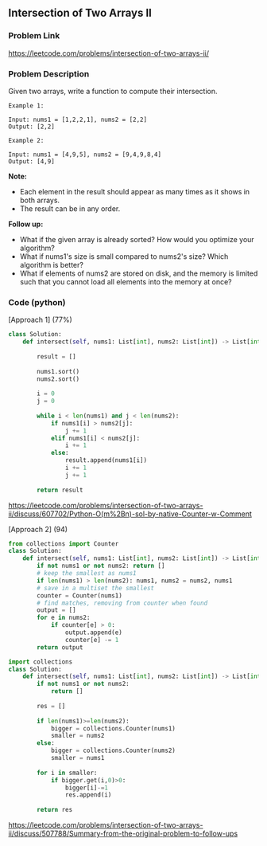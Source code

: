 ## Intersection of Two Arrays II

### Problem Link

https://leetcode.com/problems/intersection-of-two-arrays-ii/

### Problem Description 

Given two arrays, write a function to compute their intersection.

```
Example 1:

Input: nums1 = [1,2,2,1], nums2 = [2,2]
Output: [2,2]

```

```
Example 2:

Input: nums1 = [4,9,5], nums2 = [9,4,9,8,4]
Output: [4,9]

```

**Note:**

* Each element in the result should appear as many times as it shows in both arrays.
* The result can be in any order.

**Follow up:**

* What if the given array is already sorted? How would you optimize your algorithm?
* What if nums1's size is small compared to nums2's size? Which algorithm is better?
* What if elements of nums2 are stored on disk, and the memory is limited such that you cannot load all elements into the memory at once?


### Code (python)

[Approach 1] (77%)

```python
class Solution:
    def intersect(self, nums1: List[int], nums2: List[int]) -> List[int]:
        
        result = []
        
        nums1.sort()
        nums2.sort()
        
        i = 0
        j = 0
        
        while i < len(nums1) and j < len(nums2):
            if nums1[i] > nums2[j]:
                j += 1
            elif nums1[i] < nums2[j]:
                i += 1
            else:
                result.append(nums1[i])
                i += 1
                j += 1
                
        return result
```

https://leetcode.com/problems/intersection-of-two-arrays-ii/discuss/607702/Python-O(m%2Bn)-sol-by-native-Counter-w-Comment

[Approach 2] (94)

```python
from collections import Counter
class Solution:
    def intersect(self, nums1: List[int], nums2: List[int]) -> List[int]:
        if not nums1 or not nums2: return []
        # keep the smallest as nums1
        if len(nums1) > len(nums2): nums1, nums2 = nums2, nums1
        # save in a multiset the smallest
        counter = Counter(nums1)
        # find matches, removing from counter when found
        output = []
        for e in nums2:
            if counter[e] > 0:
                output.append(e)
                counter[e] -= 1
        return output
```

```python
import collections
class Solution:
    def intersect(self, nums1: List[int], nums2: List[int]) -> List[int]:
        if not nums1 or not nums2:
            return []
        
        res = []
        
        if len(nums1)>=len(nums2):
            bigger = collections.Counter(nums1)
            smaller = nums2
        else:
            bigger = collections.Counter(nums2)
            smaller = nums1
            
        for i in smaller:
            if bigger.get(i,0)>0:
                bigger[i]-=1
                res.append(i)
                
        return res
```

https://leetcode.com/problems/intersection-of-two-arrays-ii/discuss/507788/Summary-from-the-original-problem-to-follow-ups